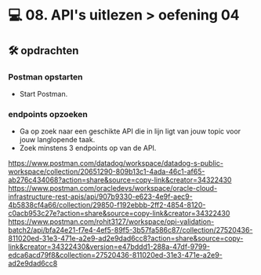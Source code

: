 # 💻 08. API's uitlezen > oefening 04

## 🛠️ opdrachten

### Postman opstarten

 - Start Postman.

### endpoints opzoeken

 - Ga op zoek naar een geschikte API die in lijn ligt van jouw topic voor jouw langlopende taak.
 - Zoek minstens 3 endpoints op van de API.

 https://www.postman.com/datadog/workspace/datadog-s-public-workspace/collection/20651290-809b13c1-4ada-46c1-af65-ab276c434068?action=share&source=copy-link&creator=34322430
 https://www.postman.com/oracledevs/workspace/oracle-cloud-infrastructure-rest-apis/api/907b9330-e623-4e9f-aec9-4b5838cf4a66/collection/29850-f192ebbb-2ff2-4854-8120-c0acb953c27e?action=share&source=copy-link&creator=34322430
 https://www.postman.com/rohit3127/workspace/opi-validation-batch2/api/bfa24e21-f7e4-4ef5-89f5-3b57fa586c87/collection/27520436-811020ed-31e3-471e-a2e9-ad2e9dad6cc8?action=share&source=copy-link&creator=34322430&version=e47bddd1-288a-47df-9799-edca6acd79f8&collection=27520436-811020ed-31e3-471e-a2e9-ad2e9dad6cc8
